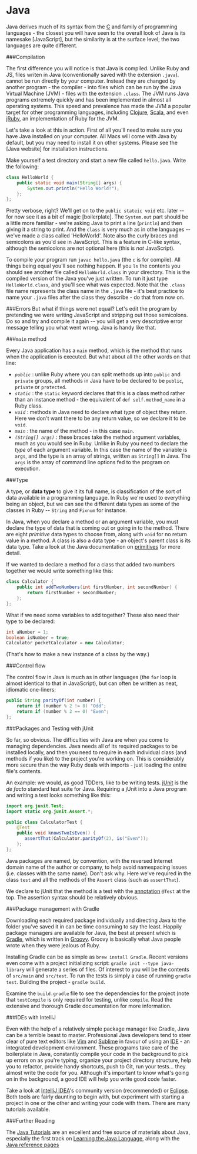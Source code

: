 Java
====

Java derives much of its syntax from the [C] and family of programming
languages - the closest you will have seen to the overall look of Java is its
namesake [JavaScript], but the similarity is at the surface level; the two
languages are quite different.

###Compilation

The first difference you will notice is that Java is compiled. Unlike Ruby
and JS, files writen in Java (conventionally saved with the extension `.java`).
cannot be run directly by your computer. Instead they are changed by another
program - the compiler - into files which can be run by the Java Virtual
Machine (JVM) - files with the extension `.class`. The JVM runs Java programs
extremely quickly and has been implemented in almost all operating systems.
This speed and prevalence has made the JVM a popular target for other
programming languages, including [Clojure], [Scala], and even [jRuby], an
implementation of Ruby for the JVM.

Let's take a look at this in action. First of all you'll need to make sure you
have Java installed on your computer. All Macs will come with Java by default,
but you may need to install it on other systems. Please see the [Java website]
for installation instructions.

Make yourself a test directory and start a new file called `hello.java`. Write
the following:

```java
class HelloWorld {
    public static void main(String[] args) {
        System.out.println("Hello World!");
    };
};
```

Pretty verbose, right? We'll get on to the `public stateic void` etc. later --
for now see it as a bit of magic [boilerplate]. The `System.out` part should be
a little more familiar - we're asking Java to print a line (`println`) and then
giving it a string to print. And the `class` is very much as in othe languages
-- we've made a class called 'HelloWorld'. Note also the curly braces and
semicolons as you'd see in JavaScript. This is a feature in C-like syntax,
although the semicolons are not optional here (this is _not_ JavaScript).

To compile your program run `javac hello.java` (the `c` is for compile). All
things being equal you'll see nothing happen. If you `ls` the contents you
should see another file called `HelloWorld.class` in your directory. This is the
compiled version of the Java you've just written. To run it just type
`HelloWorld.class`, and you'll see what was expected. Note that the `.class`
file name represents the class name in the `.java` file - it's best practice to
name your `.java` files after the class they describe - do that from now on.

###Errors
But what if things were not equal? Let's edit the program by pretending we
were writing JavaScript and stripping out those semicolons. Do so and try and
compile it again -- you will get a very descriptive error message telling you
what went wrong. Java is handy like that.

###`main` method

Every Java application has a `main` method, which is the method that runs when
the application is executed. But what about all the other words on that line:

- *`public`* : unlike Ruby where you can split methods up into `public` and
  `private` groups, all methods in Java have to be declared to be `public`,
  `private` or `protected`.
- *`static`* : the `static` keyword declares that this is a class method rather
  than an instance method - the equivalent of `def self.method_name` in a Ruby
  class.
- *`void`* : methods in Java need to declare what _type_ of object they return.
  Here we don't want there to be any return value, so we declare it to be
  `void`.
- *`main`* : the name of the method - in this case `main`.
- *`(String[] args)`* : these braces take the method argument variables, much as
  you would see in Ruby. Unlike in Ruby you need to declare the _type_ of each
  argument variable. In this case the name of the variable is `args`, and the
  type is an array of strings, written as `String[]` in Java. The `args` is the
  array of command line options fed to the program on execution.

###Type

A type, or __data type__ to give it its full name, is classification of the sort
of data available in a programming language. In Ruby we're used to everything
being an object, but we can see the different data types as some of the classes
in Ruby -- `String` and `Fixnum` for instance.

In Java, when you declare a method or an argument variable, you must declare the
type of data that is coming out or going in to the method. There are eight
_primitive_ data types to choose from, along with `void` for no return value in
a method. A class is also a data type - an object's parent class is its data
type. Take a look at the Java documentation on [primitives] for more detail.

If we wanted to declare a method for a class that added two numbers together we
would write something like this:

```java
class Calculator {
    public int addTwoNumbers(int firstNumber, int secondNumber) {
        return firstNumber + secondNumber;
    };
};
```

What if we need some variables to add together? These also need their type to
be declared:

```java
int aNumber = 1;
boolean isNumber = true;
Calculator pocketCalculator = new Calculator;
```

(That's how to make a new instance of a class by the way.)

###Control flow

The control flow in Java is much as in other languages (the `for` loop is
almost identical to that in JavaScript), but can often be written as neat,
idiomatic one-liners:

```java
public String parityOf(int number) {
    return if (number % 2 != 0) "Odd";
    return if (number % 2 == 0) "Even";
};
```

###Packages and Testing with jUnit

So far, so obvious. The difficulties with Java are when you come to managing
dependencies. Java needs all of its required packages to be installed locally,
and then you need to require in each individual class (and methods if you
like) to the project you're working on. This is considerably more secure than
the way Ruby deals with imports - just loading the entire file's contents.

An example: we would, as good TDDers, like to be writing tests. [jUnit] is the
_de facto_ standard test suite for Java. Requiring a jUnit into a Java program
and writing a test looks something like this:

```java
import org.junit.Test;
import static org.junit.Assert.*;

public class CalculatorTest {
    @Test
    public void knowsTwoIsEven() {
       assertThat(Calculator.parityOf(2), is("Even"));
    };
};
```

Java packages are named, by convention, with the reversed Internet domain name
of the author or company, to help avoid namespacing issues (i.e. classes with
the same name). Don't ask why. Here we've required in the class `test` and all
the methods of the `Assert` class (such as `assertThat`).

We declare to jUnit that the method is a test with the [annotation] `@Test` at
the top. The assertion syntax should be relatively obvious.

###Package management with Gradle

Downloading each required package individually and directing Java to the folder
you've saved it in can be time consuming to say the least. Happily package
managers are available for Java, the best at present which is [Gradle], which
is written in [Groovy]. Groovy is basically what Java people wrote when they
were jealous of Ruby.

Installing Gradle can be as simple as `brew install Gradle`. Recent versions
even come with a project initializing script: `gradle init --type java-library`
will generate a series of files. Of interest to you will be the contents of
`src/main` and `src/test`. To run the tests is simply a case of running `gradle
test`. Building the project - `gradle build`.

Examine the `build.gradle` file to see the dependencies for the project (note
that `testCompile` is only required for testing, unlike `compile`. Read the
extensive and thorough Gradle documentation for more information.

###IDEs with IntelliJ

Even with the help of a relatively simple package manager like Gradle, Java can
be a terrible beast to master. Professional Java developers tend to steer clear
of pure text editors like [Vim] and [Sublime] in favour of using an [IDE] - an
integrated development environment. These programs take care of the
boilerplate in Java, constantly compile your code in the background to pick up
errors on as you're typing, organize your project directory structure, help you
to refactor, provide handy shortcuts, push to Git, run your tests... they
almost write the code for you. Although it's important to know what's going on
in the background, a good IDE will help you write good code faster.

Take a look at [IntelliJ IDEA]'s community version (recommended) or [Eclipse].
Both tools are fairly daunting to begin with, but experiment with starting
a project in one or the other and writing your code with them. There are many
tutorials available.

###Further Reading

The [Java Tutorials] are an excellent and free source of materials about Java,
especially the first track on [Learning the Java Language], along with the
[Java reference pages]

[annotation]: https://docs.oracle.com/javase/tutorial/java/annotations/index.html
[C]: http://en.wikipedia.org/wiki/C_%28programming_language%29
[Clojure]: http://clojure.org/
[Eclipse]: https://eclipse.org/
[Gradle]: http://www.gradle.org/
[Groovy]: http://groovy.codehaus.org/
[IDE]: http://en.wikipedia.org/wiki/Integrated_development_environment
[IntelliJ IDEA]: https://www.jetbrains.com/idea/
[Java reference pages]: https://docs.oracle.com/javase/8/
[Java Tutorials]: https://docs.oracle.com/javase/tutorial/index.html
[jRuby]: http://jruby.org/
[jUnit]: http://junit.org/
[Learning the Java Language]: https://docs.oracle.com/javase/tutorial/java/index.html
[primitives]: https://docs.oracle.com/javase/tutorial/java/nutsandbolts/datatypes.html
[Scala]: http://www.scala-lang.org/
[Sublime]: http://www.sublimetext.com/
[Vim]: http://en.wikipedia.org/wiki/Vim_(text_editor)